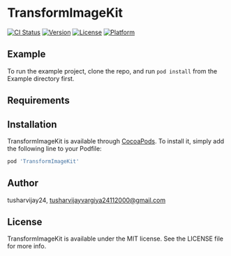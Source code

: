 # TransformImageKit

[![CI Status](https://img.shields.io/travis/tusharvijay49/TransformImageKit.svg?style=flat)](https://travis-ci.org/tusharvijay49/TransformImageKit)
[![Version](https://img.shields.io/cocoapods/v/TransformImageKit.svg?style=flat)](https://cocoapods.org/pods/TransformImageKit)
[![License](https://img.shields.io/cocoapods/l/TransformImageKit.svg?style=flat)](https://cocoapods.org/pods/TransformImageKit)
[![Platform](https://img.shields.io/cocoapods/p/TransformImageKit.svg?style=flat)](https://cocoapods.org/pods/TransformImageKit)

## Example

To run the example project, clone the repo, and run `pod install` from the Example directory first.

## Requirements

## Installation

TransformImageKit is available through [CocoaPods](https://cocoapods.org). To install
it, simply add the following line to your Podfile:

```ruby
pod 'TransformImageKit'
```

## Author

tusharvijay24, tusharvijayvargiya24112000@gmail.com

## License

TransformImageKit is available under the MIT license. See the LICENSE file for more info.
